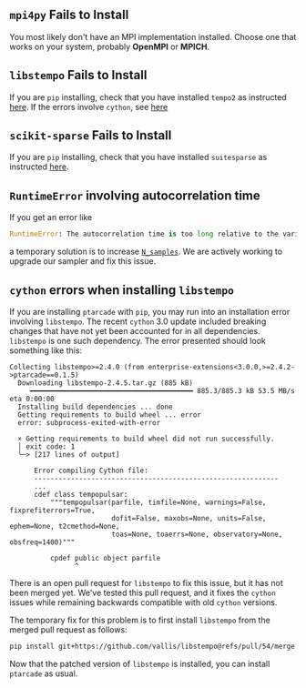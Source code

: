 ## `mpi4py` Fails to Install
You most likely don't have an MPI implementation installed. Choose one that works on your system, probably **OpenMPI** or **MPICH**.

## `libstempo` Fails to Install
If you are `pip` installing, check that you have installed `tempo2` as instructed [here](../local_install/#with-pip).
If the errors involve `cython`, see [here](#cython-errors-when-installing-libstempo)

## `scikit-sparse` Fails to Install
If you are `pip` installing, check that you have installed `suitesparse` as instructed [here](../local_install/#with-pip).

## `RuntimeError` involving autocorrelation time
If you get an error like 
```python
RuntimeError: The autocorrelation time is too long relative to the variance in dimension 632846881.
```
a temporary solution is to increase [`N_samples`](../inputs/config.md#+config.N_samples).
We are actively working to upgrade our sampler and fix this issue.

## `cython` errors when installing `libstempo`
If you are installing `ptarcade` with `pip`, you may run into an installation error involving `libstempo`.
The recent `cython` 3.0 update included breaking changes that have not yet been accounted for in all dependencies. `libstempo`
is one such dependency. The error presented should look something like this:
```
Collecting libstempo>=2.4.0 (from enterprise-extensions<3.0.0,>=2.4.2->ptarcade==0.1.5)
  Downloading libstempo-2.4.5.tar.gz (885 kB)
     ━━━━━━━━━━━━━━━━━━━━━━━━━━━━━━━━━━━━━━━━ 885.3/885.3 kB 53.5 MB/s eta 0:00:00
  Installing build dependencies ... done
  Getting requirements to build wheel ... error
  error: subprocess-exited-with-error
  
  × Getting requirements to build wheel did not run successfully.
  │ exit code: 1
  ╰─> [217 lines of output]
      
      Error compiling Cython file:
      ------------------------------------------------------------
      ...
      cdef class tempopulsar:
          """tempopulsar(parfile, timfile=None, warnings=False, fixprefiterrors=True,
                         dofit=False, maxobs=None, units=False, ephem=None, t2cmethod=None,
                         toas=None, toaerrs=None, observatory=None, obsfreq=1400)"""
      
          cpdef public object parfile
                ^
```
There is an open pull request for `libstempo` to fix this issue, but it has not been merged yet. We've tested this 
pull request, and it fixes the `cython` issues while remaining backwards compatible with old `cython` versions.

The temporary fix for this problem is to first install `libstempo` from the merged pull request as follows:
```sh
pip install git+https://github.com/vallis/libstempo@refs/pull/54/merge
```
Now that the patched version of `libstempo` is installed, you can install `ptarcade` as usual.
